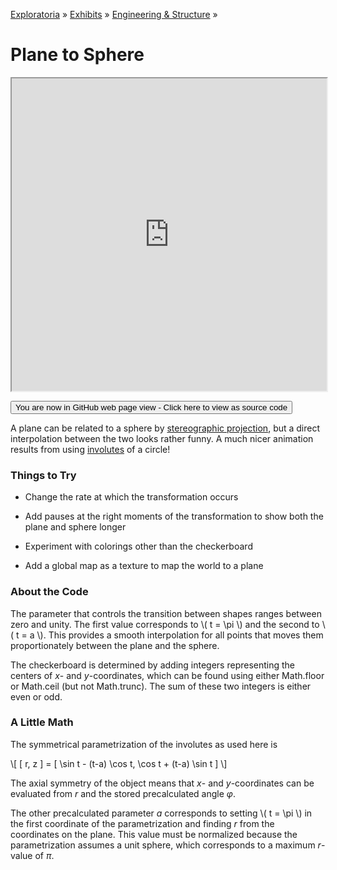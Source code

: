 [Exploratoria]( http://exploratoria.github.io ) &raquo; [Exhibits]( http://exploratoria.github.io/exhibits/ ) &raquo;
[Engineering & Structure]( http://exploratoria.github.io/exhibits/engineering/ ) &raquo;

# Plane to Sphere

<iframe src=https://exploratoria.github.io/lib/code-edit-view/code-edit-view.html#https://exploratoria.github.io/exhibits/engineering/plane-to-sphere/plane-to-sphere.html width=100% height=500px></iframe>

<span style="display: none">_View as a web page to see the content of this iframe_</span>

<span style="display: none"> [You are now in GitHub source code view - Click here to view as a web page]( http://exploratoria.github.io/exhibits/engineering/plane-to-sphere/index.html 'View file as a web page' ) </span>
<input type=button value="You are now in GitHub web page view - Click here to view as source code" onclick="window.location.href='https://github.com/exploratoria/exploratoria.github.io/tree/master/exhibits/engineering/plane-to-sphere/'" />

A plane can be related to a sphere by [stereographic projection](https://en.wikipedia.org/wiki/Stereographic_projection#Definition), but a direct interpolation between the two looks rather funny. A much nicer animation results from using [involutes](https://en.wikipedia.org/wiki/Involute#Involutes_of_a_circle) of a circle!

### Things to Try

* Change the rate at which the transformation occurs

* Add pauses at the right moments of the transformation to show both the plane and sphere longer

* Experiment with colorings other than the checkerboard

* Add a global map as a texture to map the world to a plane

### About the Code

The parameter that controls the transition between shapes ranges between zero and unity. The first value corresponds to \\( t = \pi \\) and the second to \\( t = a \\). This provides a smooth interpolation for all points that moves them proportionately between the plane and the sphere.

The checkerboard is determined by adding integers representing the centers of <i>x</i>- and <i>y</i>-coordinates, which can be found using either Math.floor or Math.ceil (but not Math.trunc). The sum of these two integers is either even or odd.

### A Little Math

The symmetrical parametrization of the involutes as used here is

\\[ [ r, z ] = [ \sin t - (t-a) \cos t, \cos t + (t-a) \sin t ] \\]

The axial symmetry of the object means that <i>x</i>- and <i>y</i>-coordinates can be evaluated from <i>r</i> and the stored precalculated angle <i>&phi;</i>.

The other precalculated parameter <i>a</i> corresponds to setting \\( t = \pi \\) in the first coordinate of the parametrization and finding <i>r</i> from the coordinates on the plane. This value must be normalized because the parametrization assumes a unit sphere, which corresponds to a maximum <i>r</i>-value of <i>&pi;</i>.
